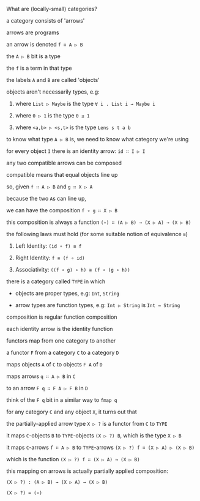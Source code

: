 What are (locally-small) categories?


a category consists of 'arrows'

arrows are programs

an arrow is denoted `f ∷ A ▷ B`

the `A ▷ B` bit is a type

the `f` is a term in that type

the labels `A` and `B` are called 'objects'

objects aren't necessarily types, e.g:

1. where `List ▷ Maybe` is the type `∀ i . List i → Maybe i`

2. where `0 ▷ 1` is the type `0 ≤ 1`

3. where `<a,b> ▷ <s,t>` is the type `Lens s t a b`

to know what type `A ▷ B` is, we need to know what category we're using

for every object `I` there is an identity arrow: `id ∷ I ▷ I`

any two compatible arrows can be composed

compatible means that equal objects line up

so, given `f ∷ A ▷ B` and `g ∷ X ▷ A`

because the two `A`s can line up,

we can have the composition `f ∘ g ∷ X ▷ B`

this composition is always a function `(∘) ∷ (A ▷ B) → (X ▷ A) → (X ▷ B)`



the following laws must hold (for some suitable notion of equivalence `≅`)

1. Left Identity: `(id ∘ f) ≅ f`

2. Right Identity: `f ≅ (f ∘ id)`

3. Associativity: `((f ∘ g) ∘ h) ≅ (f ∘ (g ∘ h))`



there is a category called `TYPE` in which

* objects are proper types, e.g: `Int`, `String`

* arrow types are function types, e.g: `Int ▷ String` is `Int → String`

composition is regular function composition

each identity arrow is the identity function



functors map from one category to another

a functor `F` from a category `C` to a category `D`

maps objects `A` of `C` to objects `F A` of `D`

maps arrows `q ∷ A ▷ B` in `C`

to an arrow `F q ∷ F A ▷ F B` in `D`

think of the `F q` bit in a similar way to `fmap q`



for any category `C` and any object `X`, it turns out that

the partially-applied arrow type `X ▷ ?` is a functor from `C` to `TYPE`

it maps `C`-objects `B` to `TYPE`-objects `(X ▷ ?) B`, which is the type `X ▷ B`

it maps `C`-arrows `f ∷ A ▷ B` to `TYPE`-arrows `(X ▷ ?) f ∷ (X ▷ A) ▷ (X ▷ B)`

which is the function `(X ▷ ?) f ∷ (X ▷ A) → (X ▷ B)`

this mapping on arrows is actually partially applied composition:

`(X ▷ ?) : (A ▷ B) → (X ▷ A) → (X ▷ B)`

`(X ▷ ?) = (∘)`

